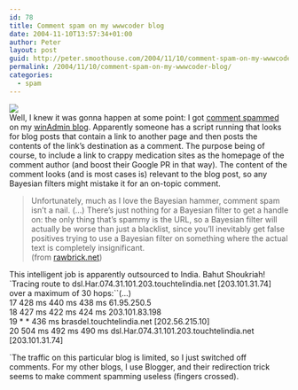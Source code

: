 ```yaml
---
id: 78
title: Comment spam on my wwwcoder blog
date: 2004-11-10T13:57:34+01:00
author: Peter
layout: post
guid: http://peter.smoothouse.com/2004/11/10/comment-spam-on-my-wwwcoder-blog/
permalink: /2004/11/10/comment-spam-on-my-wwwcoder-blog/
categories:
  - spam
---
```

![](http://us3.pixagogo.com/S5!bRz4QtUrC-Sj1TAgtTFlZ3VSXZ5qqc0FV6wgVX5lDajmLu4v3nJX84k8JhevEGlMHjJmK9SHIZi4FQhr2D67Qy9JqYmGCgFkGIWwopmHqE_/spamsepia.jpg)  
Well, I knew it was gonna happen at some point: I got [comment spammed](http://ojr.org/ojr/glaser/1095201311.php) on my [winAdmin blog](http://blogs.wwwcoder.com/pforret/). Apparently someone has a script running that looks for blog posts that contain a link to another page and then posts the contents of the link&#8217;s destination as a comment. The purpose being of course, to include a link to crappy medication sites as the homepage of the comment author (and boost their Google PR in that way). The content of the comment looks (and is most cases is) relevant to the blog post, so any Bayesian filters might mistake it for an on-topic comment.

> Unfortunately, much as I love the Bayesian hammer, comment spam isn&#8217;t a nail. (&#8230;) There&#8217;s just nothing for a Bayesian filter to get a handle on: the only thing that&#8217;s spammy is the URL, so a Bayesian filter will actually be worse than just a blacklist, since you&#8217;ll inevitably get false positives trying to use a Bayesian filter on something where the actual text is completely insignificant.  
> (from [rawbrick.net](http://www.rawbrick.net/article/643/comments-finally))

This intelligent job is apparently outsourced to India. Bahut Shoukriah!  
`Tracing route to dsl.Har.074.31.101.203.touchtelindia.net [203.101.31.74]<br />
over a maximum of 30 hops:``(...)<br />
17 428 ms 440 ms 438 ms 61.95.250.5<br />
18 427 ms 422 ms 424 ms 203.101.83.198<br />
19 * * 436 ms brasdel.touchtelindia.net [202.56.215.10]<br />
20 504 ms 492 ms 490 ms dsl.Har.074.31.101.203.touchtelindia.net [203.101.31.74]</p>
<p>`The traffic on this particular blog is limited, so I just switched off comments. For my other blogs, I use Blogger, and their redirection trick seems to make comment spamming useless (fingers crossed).